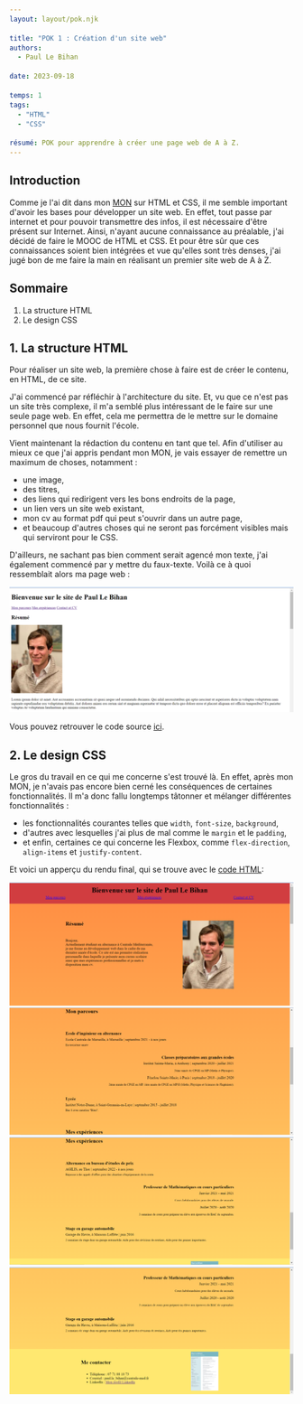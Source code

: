 ```yaml
---
layout: layout/pok.njk

title: "POK 1 : Création d'un site web"
authors:
  - Paul Le Bihan

date: 2023-09-18

temps: 1
tags:
  - "HTML"
  - "CSS"

résumé: POK pour apprendre à créer une page web de A à Z.
---
```


## Introduction

Comme je l'ai dit dans mon [MON](../../mon/temps-1.1/index.md) sur HTML et CSS, il me semble important d'avoir les bases pour développer un site web. En effet, tout passe par internet et pour pouvoir transmettre des infos, il est nécessaire d'être présent sur Internet. Ainsi, n'ayant aucune connaissance au préalable, j'ai décidé de faire le MOOC de HTML et CSS. Et pour être sûr que ces connaissances soient bien intégrées et vue qu'elles sont très denses, j'ai jugé bon de me faire la main en réalisant un premier site web de A à Z.

## Sommaire

1. La structure HTML
2. Le design CSS

## 1. La structure HTML

Pour réaliser un site web, la première chose à faire est de créer le contenu, en HTML, de ce site.

J'ai commencé par réfléchir à l'architecture du site. Et, vu que ce n'est pas un site très complexe, il m'a semblé plus intéressant de le faire sur une seule page web. En effet, cela me permettra de le mettre sur le domaine personnel que nous fournit l'école.

Vient maintenant la rédaction du contenu en tant que tel. Afin d'utiliser au mieux ce que j'ai appris pendant mon MON, je vais essayer de remettre un maximum de choses, notamment :
+ une image,
+ des titres,
+ des liens qui redirigent vers les bons endroits de la page,
+ un lien vers un site web existant,
+ mon cv au format pdf qui peut s'ouvrir dans un autre page,
+ et beaucoup d'autres choses qui ne seront pas forcément visibles mais qui serviront pour le CSS.

D'ailleurs, ne sachant pas bien comment serait agencé mon texte, j'ai également commencé par y mettre du faux-texte. Voilà ce à quoi ressemblait alors ma page web :

<div><img src="site-en-html.png"></div>

Vous pouvez retrouver le code source [ici](https://github.com/FrancoisBrucker/do-it/blob/main/src/promos/2023-2024/Le_Bihan-Paul/pok/temps-1/mon-site/).

## 2. Le design CSS

Le gros du travail en ce qui me concerne s'est trouvé là. En effet, après mon MON, je n'avais pas encore bien cerné les conséquences de certaines fonctionnalités. Il m'a donc fallu longtemps tâtonner et mélanger différentes fonctionnalités :
+ les fonctionnalités courantes telles que `width`, `font-size`, `background`,
+ d'autres avec lesquelles j'ai plus de mal comme le `margin` et le `padding`,
+ et enfin, certaines ce qui concerne les Flexbox, comme `flex-direction`, `align-items` et `justify-content`.

Et voici un apperçu du rendu final, qui se trouve avec le [code HTML](https://github.com/FrancoisBrucker/do-it/blob/main/src/promos/2023-2024/Le_Bihan-Paul/pok/temps-1/mon-site/): 

<div><img src="site-avec-html-et-css-p1.png"></div>
<div><img src="site-avec-html-et-css-p2.png"></div>
<div><img src="site-avec-html-et-css-p3.png"></div>
<div><img src="site-avec-html-et-css-p4.png"></div>